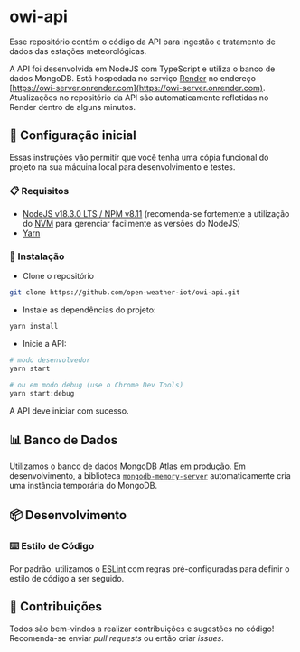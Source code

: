 # owi-api
Esse repositório contém o código da API para ingestão e tratamento de dados das estações meteorológicas.

A API foi desenvolvida em NodeJS com TypeScript e utiliza o banco de dados MongoDB. Está hospedada no serviço [Render](https://render.com/) no endereço [https://owi-server.onrender.com](https://owi-server.onrender.com). Atualizações no repositório da API são automaticamente refletidas no Render dentro de alguns minutos.

## 🚀 Configuração inicial
Essas instruções vão permitir que você tenha uma cópia funcional do projeto na sua máquina local para desenvolvimento e testes.

### 📋 Requisitos
- [NodeJS v18.3.0 LTS / NPM v8.11](https://nodejs.org/pt-br/download/) (recomenda-se fortemente a utilização do [NVM](https://github.com/nvm-sh/nvm) para gerenciar facilmente as versões do NodeJS)
- [Yarn](https://yarnpkg.com/getting-started/install)

### 🔧 Instalação
- Clone o repositório
```sh
git clone https://github.com/open-weather-iot/owi-api.git
```

- Instale as dependências do projeto:
```sh
yarn install
```

- Inicie a API:
```sh
# modo desenvolvedor
yarn start

# ou em modo debug (use o Chrome Dev Tools)
yarn start:debug
```
  A API deve iniciar com sucesso.

## 📊 Banco de Dados
Utilizamos o banco de dados MongoDB Atlas em produção. Em desenvolvimento, a biblioteca [`mongodb-memory-server`](https://github.com/nodkz/mongodb-memory-server) automaticamente cria uma instância temporária do MongoDB.

## 📦 Desenvolvimento
### ⌨️ Estilo de Código
Por padrão, utilizamos o [ESLint](https://eslint.org/) com regras pré-configuradas para definir o estilo de código a ser seguido.

## 👏 Contribuições
Todos são bem-vindos a realizar contribuições e sugestões no código! Recomenda-se enviar *pull requests* ou então criar *issues*.
